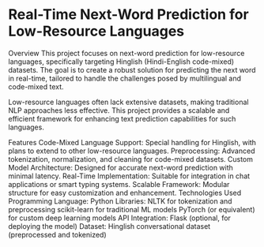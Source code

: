 # Real-Time Next-Word Prediction for Low-Resource Languages
Overview
This project focuses on next-word prediction for low-resource languages, specifically targeting Hinglish (Hindi-English code-mixed) datasets. The goal is to create a robust solution for predicting the next word in real-time, tailored to handle the challenges posed by multilingual and code-mixed text.

Low-resource languages often lack extensive datasets, making traditional NLP approaches less effective. This project provides a scalable and efficient framework for enhancing text prediction capabilities for such languages.

Features
Code-Mixed Language Support: Special handling for Hinglish, with plans to extend to other low-resource languages.
Preprocessing: Advanced tokenization, normalization, and cleaning for code-mixed datasets.
Custom Model Architecture: Designed for accurate next-word prediction with minimal latency.
Real-Time Implementation: Suitable for integration in chat applications or smart typing systems.
Scalable Framework: Modular structure for easy customization and enhancement.
Technologies Used
Programming Language: Python
Libraries:
NLTK for tokenization and preprocessing
scikit-learn for traditional ML models
PyTorch (or equivalent) for custom deep learning models
API Integration: Flask (optional, for deploying the model)
Dataset: Hinglish conversational dataset (preprocessed and tokenized)
